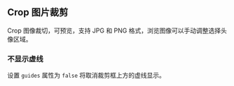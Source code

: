 <div class="demo-header">
<p class="overviewicon">
  <span class="wapi-ui-crop"/>
</p>

## Crop 图片裁剪

<nova-uxlink widget-name="Crop"></nova-uxlink>

Crop 图像裁切，可预览，支持 JPG 和 PNG 格式，浏览图像可以手动调整选择头像区域。
</div>

### 不显示虚线

设置 `guides` 属性为 `false` 将取消裁剪框上方的虚线显示。

<nova-demo-view link="crop/no-guides"></nova-demo-view>

<br>

